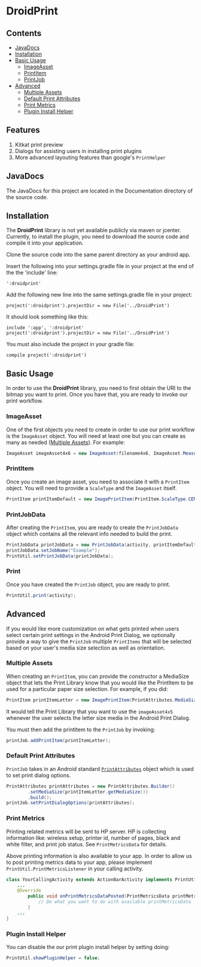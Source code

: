 # DroidPrint

## Contents

- [JavaDocs](##javadocs)
- [Installation](#installation)
- [Basic Usage](#basic-usage)
    + [ImageAsset](#imageasset)
    + [PrintItem](#printitem)
    + [PrintJob](#printjob)
- [Advanced](#advanced)
    + [Multiple Assets](#multiple-assets)
    + [Default Print Attributes](#default-print-attributes)
    + [Print Metrics](#print-metrics)
    + [Plugin Install Helper](#plugin-install-helper)

## Features

1. Kitkat print preview
2. Dialogs for assisting users in installing print plugins
3. More advanced layouting features than google's `PrintHelper`

## JavaDocs

The JavaDocs for this project are located in the Documentation directory of the source code.

## Installation

The __DroidPrint__ library is not yet available publicly via maven or jcenter.
Currently, to install the plugin, you need to download the source code and compile it into your application.

Clone the source code into the same parent directory as your android app.

Insert the following into your settings.gradle file in your project at the end of the the 'include' line:

    ':droidprint'

Add the following new line into the same settings.gradle file in your project:

    project(':droidprint').projectDir = new File('../DroidPrint')

It should look something like this:

    include ':app', ':droidprint'
    project(':droidprint').projectDir = new File('../DroidPrint')

You must also include the project in your gradle file:

    compile project(':droidprint')

## Basic Usage

In order to use the __DroidPrint__ library, you need to first obtain the URI to the bitmap you want to print.
Once you have that, you are ready to invoke our print workflow.

### ImageAsset

One of the first objects you need to create in order to use our print workflow is the `ImageAsset` object.
You will need at least one but you can create as many as needed ([Multiple Assets](#multiple-assets)). For example:

```java
ImageAsset imageAsset4x6 = new ImageAsset(filename4x6, ImageAsset.MeasurementUnits.INCHES, 4, 6);
```

### PrintItem

Once you create an image asset, you need to associate it with a `PrintItem` object. You will need to provide a `ScaleType` and the `ImageAsset` itself.

```java
PrintItem printItemDefault = new ImagePrintItem(PrintItem.ScaleType.CENTER, imageAsset4x6);
```

### PrintJobData

After creating the `PrintItem`, you are ready to create the `PrintJobData` object which contains all the relevant info needed
to build the print.

```java
PrintJobData printJobData = new PrintJobData(activity, printItemDefault);
printJobData.setJobName("Example");
PrintUtil.setPrintJobData(printJobData);
```

### Print

Once you have created the `PrintJob` object, you are ready to print.

```java
PrintUtil.print(activity);
```

## Advanced

If you would like more customization on what gets printed when users select certain print settings in the Android Print Dialog,
we optionally provide a way to give the `PrintJob` multiple `PrintItems` that will be selected based on your user's media size selection as
well as orientation.

### Multiple Assets

When creating an `PrintItem`, you can provide the constructor a MediaSize object that lets the Print Library know that you
would like the PrintItem to be used for a particular paper size selection. For example, if you did:

```java
PrintItem printItemLetter = new ImagePrintItem(PrintAttributes.MediaSize.NA_LETTER, scaleType, imageAsset4x5);
```

It would tell the Print Library that you want to use the `imageAsset4x5` whenever the user selects the letter size media in
the Android Print Dialog.

You must then add the printItem to the `PrintJob` by invoking:

```java
printJob.addPrintItem(printItemLetter);
```

### Default Print Attributes

`PrintJob` takes in an Android standard [`PrintAttributes`](https://developer.android.com/reference/android/print/PrintAttributes.html) object which is used to set print dialog options.

```java
PrintAttributes printAttributes = new PrintAttributes.Builder()
        .setMediaSize(printItemLetter.getMediaSize())
        .build();
printJob.setPrintDialogOptions(printAttributes);
```

### Print Metrics

Printing related metrics will be sent to HP server.  HP is collecting information like: wireless setup, printer id, number of pages, black and white filter, and print job status. See `PrintMetricsData` for details.

Above printing information is also available to your app. In order to allow us to post printing metrics data to your app, please implement `PrintUtil.PrintMetricsListener` in your calling activity.

```java
class YourCallingActivity extends ActionBarActivity implements PrintUtil.PrintMetricsListener {
	...
	@Override
    	public void onPrintMetricsDataPosted(PrintMetricsData printMetricsData) {
   			// Do what you want to do with available printMetricsData
    	}
	...
}
```

### Plugin Install Helper

You can disable the our print plugin install helper by setting doing:

```java
PrintUtil.showPluginHelper = false;
```

